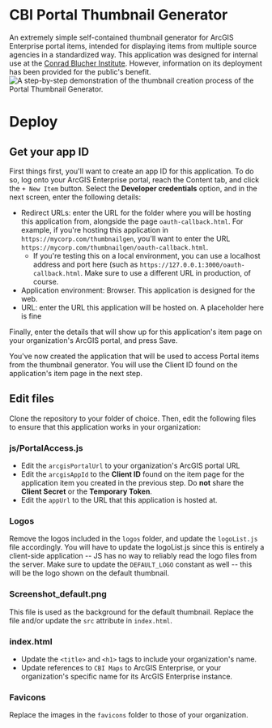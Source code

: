 # CBI Portal Thumbnail Generator
An extremely simple self-contained thumbnail generator for ArcGIS Enterprise portal items, intended for displaying items from multiple source agencies in a standardized way. This application was designed for internal use at the [Conrad Blucher Institute](https://conradblucherinstitute.org). However, information on its deployment has been provided for the public's benefit.
![A step-by-step demonstration of the thumbnail creation process of the Portal Thumbnail Generator.](https://github.com/user-attachments/assets/b477ffd6-594a-43fc-b109-7a7fc8ce9eec)

# Deploy
## Get your app ID
First things first, you'll want to create an app ID for this application. To do so, log onto your ArcGIS Enterprise portal, reach the Content tab, and click the `+ New Item` button. Select the **Developer credentials** option, and in the next screen, enter the following details:
- Redirect URLs: enter the URL for the folder where you will be hosting this application from, alongside the page `oauth-callback.html`. For example, if you're hosting this application in `https://mycorp.com/thumbnailgen`, you'll want to enter the URL `https://mycorp.com/thumbnailgen/oauth-callback.html`.
  - If you're testing this on a local environment, you can use a localhost address and port here (such as `https://127.0.0.1:3000/oauth-callback.html`. Make sure to use a different URL in production, of course.
- Application environment: Browser. This application is designed for the web.
- URL: enter the URL this application will be hosted on. A placeholder here is fine

Finally, enter the details that will show up for this application's item page on your organization's ArcGIS portal, and press Save.

You've now created the application that will be used to access Portal items from the thumbnail generator. You will use the Client ID found on the application's item page in the next step.

## Edit files
Clone the repository to your folder of choice. Then, edit the following files to ensure that this application works in your organization:
### js/PortalAccess.js
- Edit the `arcgisPortalUrl` to your organization's ArcGIS portal URL
- Edit the `arcgisAppId` to the **Client ID** found on the item page for the application item you created in the previous step. Do **not** share the **Client Secret** or the **Temporary Token**.
- Edit the `appUrl` to the URL that this application is hosted at.
### Logos
Remove the logos included in the `logos` folder, and update the `logoList.js` file accordingly. You will have to update the logoList.js since this is entirely a client-side application -- JS has no way to reliably read the logo files from the server. Make sure to update the `DEFAULT_LOGO` constant as well -- this will be the logo shown on the default thumbnail.
### Screenshot_default.png
This file is used as the background for the default thumbnail. Replace the file and/or update the `src` attribute in `index.html`.
### index.html
- Update the `<title>` and `<h1>` tags to include your organization's name.
- Update references to `CBI Maps` to ArcGIS Enterprise, or your organization's specific name for its ArcGIS Enterprise instance.
### Favicons
Replace the images in the `favicons` folder to those of your organization.
